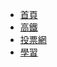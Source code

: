* [首頁](README.md)
* [高鐵](高鐵/高鐵AI_API目錄.md "高鐵專案API目錄") 
* [投票網](投票網/1投票網_API目錄.md "高鐵專案API目錄") 
* [學習](學習/k8s查修.md "學習") 